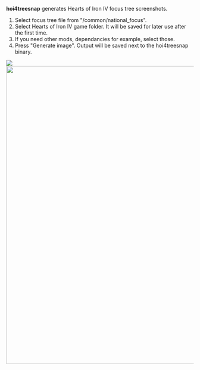 __hoi4treesnap__ generates Hearts of Iron IV focus tree screenshots.

1. Select focus tree file from "/common/national_focus".
2. Select Hearts of Iron IV game folder. It will be saved for later use after the first time.
3. If you need other mods, dependancies for example, select those.
4. Press "Generate image". Output will be saved next to the hoi4treesnap binary.

<img src="https://i.imgur.com/1Wepd3Z.png">
<img src="https://i.imgur.com/MKPV5Cc.png" width="800">
